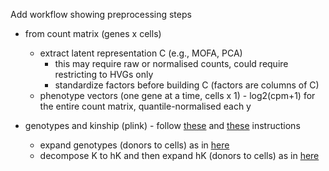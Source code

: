 Add workflow showing preprocessing steps

* from count matrix (genes x cells)
  * extract latent representation C (e.g., MOFA, PCA)
    * this may require raw or normalised counts, could require restricting to HVGs only   
    * standardize factors before building C (factors are columns of C)
  * phenotype vectors (one gene at a time, cells x 1) - log2(cpm+1) for the entire count matrix, quantile-normalised each y

* genotypes and kinship (plink) - follow [these](https://github.com/single-cell-genetics/limix_qtl/wiki/Inputs#genotype-file) and [these](https://github.com/single-cell-genetics/limix_qtl/wiki/Inputs#kinship-matrix-file) instructions
  * expand genotypes (donors to cells) as in [here](../preprocessing/Expand_genotypes_kinship.ipynb) 
  * decompose K to hK and then expand hK (donors to cells) as in [here](../preprocessing/Expand_genotypes_kinship.ipynb) 
